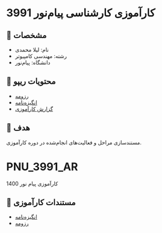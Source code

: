 # کارآموزی کارشناسی پیام‌نور 3991

## 👤 مشخصات
- نام: لیلا محمدی
- رشته: مهندسی کامپیوتر
- دانشگاه: پیام‌نور

## 📂 محتویات ریپو
- [رزومه](./resume.pdf)
- [انگیزه‌نامه](./motivation.md)
- [گزارش کارآموزی](./report.md)

## 🎯 هدف
مستندسازی مراحل و فعالیت‌های انجام‌شده در دوره کارآموزی.
# PNU_3991_AR
کارآموزی پیام نور 1400
## 📄 مستندات کارآموزی

- [انگیزه‌نامه](motivation.md)
- [رزومه](resume.pdf)
